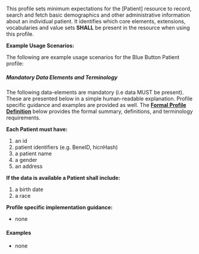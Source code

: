 This profile sets minimum expectations for the [Patient] resource to record, search and fetch basic demographics and other administrative information about an individual patient. It identifies which core elements, extensions, vocabularies and value sets **SHALL** be present in the resource when using this profile.


**Example Usage Scenarios:**

The following are example usage scenarios for the Blue Button Patient profile:


##### Mandatory Data Elements and Terminology


The following data-elements are mandatory (i.e data MUST be present). These are presented below in a simple human-readable explanation.  Profile specific guidance and examples are provided as well.  The [**Formal Profile Definition**](#profile) below provides the  formal summary, definitions, and  terminology requirements.  

**Each Patient must have:**

 1. an id 
 2. patient identifiers (e.g. BeneID, hicnHash)
 3. a patient name
 4. a gender
 5. an address
 
**If the data is available a Patient shall include:**

 1. a birth date
 2. a race

**Profile specific implementation guidance:**

* none

#### Examples

* none

